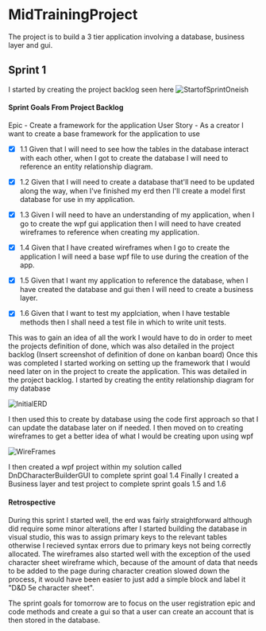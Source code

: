# MidTrainingProject
The project is to build a 3 tier application involving a database, business layer and gui.

## Sprint 1

I started by creating the project backlog seen here
![StartofSprintOneish](https://user-images.githubusercontent.com/81698105/117843468-be171180-b276-11eb-96d4-ca00a9571b77.png)

#### Sprint Goals From Project Backlog
Epic - Create a framework for the application
User Story - As a creator I want to create a base framework for the application to use
- [x] 1.1 Given that I will need to see how the tables in the database interact with each other, when I got to create the database I will need to reference an entity relationship diagram.
- [x] 1.2 Given that I will need to create a database that'll need to be updated along the way, when I've finished my erd then I'll create a model first database for use in my application.
- [x] 1.3 Given I will need to have an understanding of my application, when I go to create the wpf gui application then I will need to have created wireframes to reference when creating my application.
- [x] 1.4 Given that I have created wireframes when I go to create the application I will need a base wpf file to use during the creation of the app.
- [x] 1.5 Given that I want my application to reference the database, when I have created the database and gui then I will need to create a business layer.
- [x] 1.6 Given that I want to test my applciation, when I have testable methods then I shall need a test file in which to write unit tests.


This was to gain an idea of all the work I would have to do in order to meet the projects definition of done, which was also detailed in the project backlog
(Insert screenshot of definition of done on kanban board)
Once this was completed I started working on setting up the framework that I would need later on in the project to create the application. This was detailed in the project backlog.
I started by creating the entity relationship diagram for my database

![InitialERD](https://user-images.githubusercontent.com/81698105/117853421-4f3eb600-b280-11eb-9006-da83696a6757.png)

I then used this to create by database using the code first approach so that I can update the database later on if needed.
I then moved on to creating wireframes to get a better idea of what I would be creating upon using wpf

![WireFrames](https://user-images.githubusercontent.com/81698105/117853453-582f8780-b280-11eb-9cb3-47ac73502dd9.png)

I then created a wpf project within my solution called DnDCharacterBuilderGUI to complete sprint goal 1.4
Finally I created a Business layer and test project to complete sprint goals 1.5 and 1.6

#### Retrospective
During this sprint I started well, the erd was fairly straightforward although did require some minor alterations after I started building the database in visual studio, this was to assign primary keys to the relevant tables otherwise I recieved syntax errors due to primary keys not being correctly allocated.
The wireframes also started well with the exception of the used character sheet wireframe which, because of the amount of data that needs to be added to the page during character creation slowed down the process, it would have been easier to just add a simple block and label it "D&D 5e character sheet".

The sprint goals for tomorrow are to focus on the user registration epic and code methods and create a gui so that a user can create an account that is then stored in the database.

